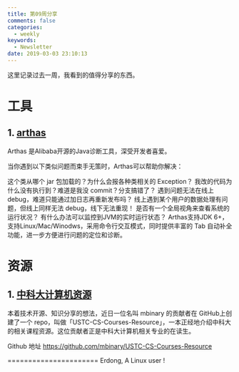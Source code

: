 ```yaml
---
title: 第09周分享
comments: false
categories:
  - weekly
keywords:
  - Newsletter
date: 2019-03-03 23:10:13
---
```


这里记录过去一周，我看到的值得分享的东西。


<!--more-->

# 工具

## 1. [arthas](https://alibaba.github.io/arthas/)

Arthas 是Alibaba开源的Java诊断工具，深受开发者喜爱。

当你遇到以下类似问题而束手无策时，Arthas可以帮助你解决：

这个类从哪个 jar 包加载的？为什么会报各种类相关的 Exception？
我改的代码为什么没有执行到？难道是我没 commit？分支搞错了？
遇到问题无法在线上 debug，难道只能通过加日志再重新发布吗？
线上遇到某个用户的数据处理有问题，但线上同样无法 debug，线下无法重现！
是否有一个全局视角来查看系统的运行状况？
有什么办法可以监控到JVM的实时运行状态？
Arthas支持JDK 6+，支持Linux/Mac/Winodws，采用命令行交互模式，同时提供丰富的 Tab 自动补全功能，进一步方便进行问题的定位和诊断。

# 资源

## 1. [中科大计算机资源](https://mbinary.xyz/ustc-cs/)

本着技术开源、知识分享的想法，近日一位名叫 mbinary 的贡献者在 GitHub上创建了一个 repo，叫做「USTC-CS-Courses-Resource」，一本正经地介绍中科大的相关课程资源。这位贡献者正是中科大计算机相关专业的在读生。

Github 地址 
https://github.com/mbinary/USTC-CS-Courses-Resource






======================
Erdong, A Linux user !
